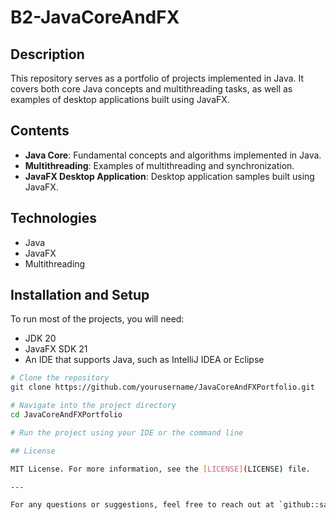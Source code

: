 # B2-JavaCoreAndFX 

## Description

This repository serves as a portfolio of projects implemented in Java. It covers both core Java concepts and multithreading tasks, as well as examples of desktop applications built using JavaFX.

## Contents

- **Java Core**: Fundamental concepts and algorithms implemented in Java.
- **Multithreading**: Examples of multithreading and synchronization.
- **JavaFX Desktop Application**: Desktop application samples built using JavaFX.

## Technologies

- Java
- JavaFX
- Multithreading

## Installation and Setup

To run most of the projects, you will need:

- JDK 20
- JavaFX SDK 21
- An IDE that supports Java, such as IntelliJ IDEA or Eclipse

```bash
# Clone the repository
git clone https://github.com/yourusername/JavaCoreAndFXPortfolio.git

# Navigate into the project directory
cd JavaCoreAndFXPortfolio

# Run the project using your IDE or the command line

## License

MIT License. For more information, see the [LICENSE](LICENSE) file.

---

For any questions or suggestions, feel free to reach out at `github::safroalex`.
